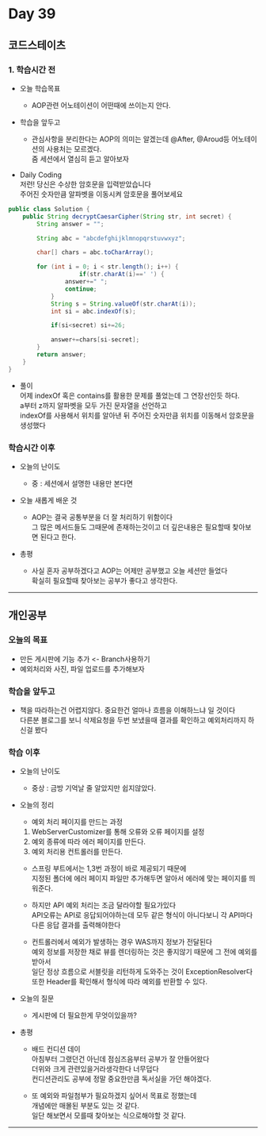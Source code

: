 # Day 39

## 코드스테이츠

### 1. 학습시간 전
* 오늘 학습목표

    - AOP관련 어노테이션이 어떤때에 쓰이는지 안다.

* 학습을 앞두고

    - 관심사항을 분리한다는 AOP의 의미는 알겠는데 @After, @Aroud등 어노테이션의 사용처는 모르겠다.  
    줌 세션에서 열심히 듣고 알아보자

* Daily Coding  
저런! 당신은 수상한 암호문을 입력받았습니다  
주어진 숫자만큼 알파벳을 이동시켜 암호문을 풀어보세요

```java
public class Solution { 
	public String decryptCaesarCipher(String str, int secret) {
        String answer = "";

        String abc = "abcdefghijklmnopqrstuvwxyz";

        char[] chars = abc.toCharArray();

        for (int i = 0; i < str.length(); i++) {
					if(str.charAt(i)==' ') {
                answer+=" ";
                continue;
            }
            String s = String.valueOf(str.charAt(i));
            int si = abc.indexOf(s);

            if(si<secret) si+=26;

            answer+=chars[si-secret];
        }
        return answer;
    }
}
```  
* 풀이  
어제 indexOf 혹은 contains를 활용한 문제를 풀었는데 그 연장선인듯 하다.  
a부터 z까지 알파벳을 모두 가진 문자열을 선언하고  
indexOf를 사용해서 위치를 알아낸 뒤 주어진 숫자만큼 위치를 이동해서 암호문을 생성했다  

### 학습시간 이후
* 오늘의 난이도

    - 중 : 세션에서 설명한 내용만 본다면

* 오늘 새롭게 배운 것

    - AOP는 결국 공통부분을 더 잘 처리하기 위함이다  
    그 많은 메서드들도 그때문에 존재하는것이고 더 깊은내용은 필요할때 찾아보면 된다고 한다.

* 총평 

    - 사실 혼자 공부하겠다고 AOP는 어제만 공부했고 오늘 세션만 들었다  
    확실히 필요할때 찾아보는 공부가 좋다고 생각한다.
---
## 개인공부  

### 오늘의 목표
- 만든 게시판에 기능 추가 <- Branch사용하기
- 예외처리와 사진, 파일 업로드를 추가해보자

### 학습을 앞두고

- 책을 따라하는건 어렵지않다. 중요한건 얼마나 흐름을 이해하느냐 일 것이다  
다른분 블로그를 보니 삭제요청을 두번 보냈을때 결과를 확인하고 예외처리까지 하신걸 봤다


### 학습 이후
* 오늘의 난이도

    - 중상 : 금방 기억날 줄 알았지만 쉽지않았다.
* 오늘의 정리

    - 예외 처리 페이지를 만드는 과정  
    1. WebServerCustomizer를 통해 오류와 오류 페이지를 설정
    2. 예외 종류에 따라 에러 페이지를 만든다.
    3. 예외 처리용 컨트롤러를 만든다.

    - 스프링 부트에서는 1,3번 과정이 바로 제공되기 때문에  
    지정된 폴더에 에러 페이지 파일만 추가해두면 알아서 에러에 맞는 페이지를 띄워준다.

    - 하지만 API 예외 처리는 조금 달라야할 필요가있다  
    API오류는 API로 응답되어야하는데 모두 같은 형식이 아니다보니 각 API마다 다른 응답 결과를 출력해야한다

    - 컨트롤러에서 예외가 발생하는 경우 WAS까지 정보가 전달된다  
    예외 정보를 저장한 채로 뷰를 렌더링하는 것은 좋지않기 때문에 그 전에 예외를 받아서  
    일단 정상 흐름으로 서블릿을 리턴하게 도와주는 것이 ExceptionResolver다  
    또한 Header를 확인해서 형식에 따라 예외를 반환할 수 있다.

* 오늘의 질문

    - 게시판에 더 필요한게 무엇이있을까?
* 총평 

    - 배드 컨디션 데이  
    아침부터 그랬던건 아닌데 점심즈음부터 공부가 잘 안들어왔다  
    더위와 크게 관련있을거라생각한다 너무덥다  
    컨디션관리도 공부에 정말 중요한만큼 독서실을 가던 해야겠다.

    - 또 예외와 파일첨부가 필요하겠지 싶어서 목표로 정했는데  
    개념에만 매몰된 부분도 있는 것 같다.  
    일단 해보면서 모를때 찾아보는 식으로해야할 것 같다.
---